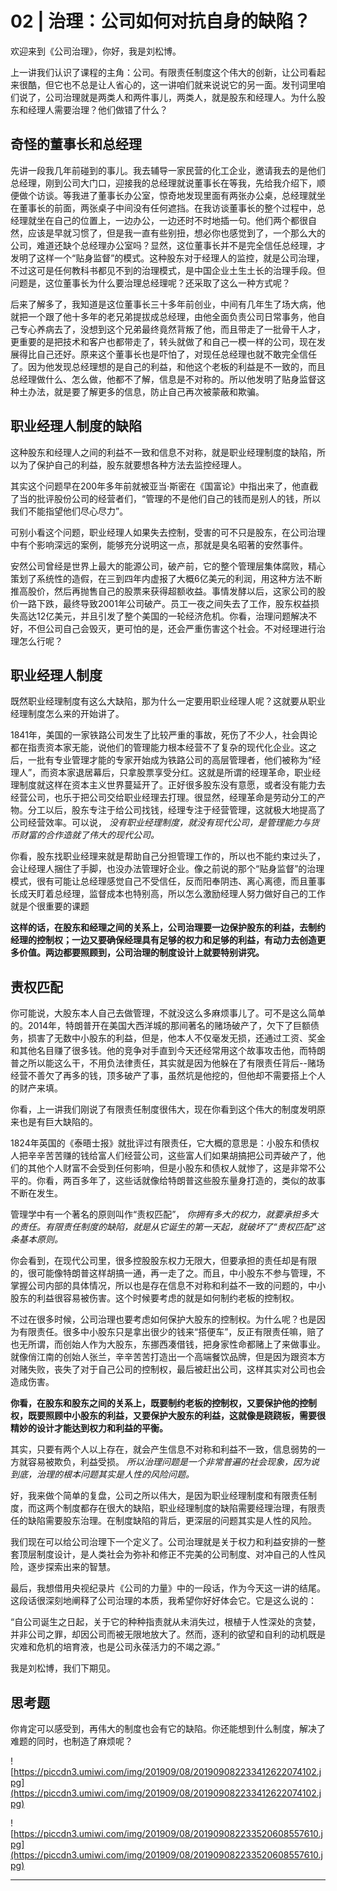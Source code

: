 # 02 | 治理：公司如何对抗自身的缺陷？

欢迎来到《公司治理》，你好，我是刘松博。

上一讲我们认识了课程的主角：公司。有限责任制度这个伟大的创新，让公司看起来很酷，但它也不总是让人省心的，这一讲咱们就来说说它的另一面。发刊词里咱们说了，公司治理就是两类人和两件事儿，两类人，就是股东和经理人。为什么股东和经理人需要治理？他们做错了什么？

## 奇怪的董事长和总经理

先讲一段我几年前碰到的事儿。我去辅导一家民营的化工企业，邀请我去的是他们总经理，刚到公司大门口，迎接我的总经理就说董事长在等我，先给我介绍下，顺便做个访谈。等我进了董事长办公室，惊奇地发现里面有两张办公桌，总经理就坐在董事长的前面，两张桌子中间没有任何遮挡。在我访谈董事长的整个过程中，总经理就坐在自己的位置上，一边办公，一边还时不时地插一句。他们两个都很自然，应该是早就习惯了，但是我一直有些别扭，想必你也感觉到了，一个那么大的公司，难道还缺个总经理办公室吗？显然，这位董事长并不是完全信任总经理，才发明了这样一个“贴身监督”的模式。这种股东对于经理人的监控，就是公司治理，不过这可是任何教科书都见不到的治理模式，是中国企业土生土长的治理手段。但问题是，这位董事长为什么要治理总经理呢？还采取了这么一种方式呢？

后来了解多了，我知道是这位董事长三十多年前创业，中间有几年生了场大病，他就把一个跟了他十多年的老兄弟提拔成总经理，由他全面负责公司日常事务，他自己专心养病去了，没想到这个兄弟最终竟然背叛了他，而且带走了一批骨干人才，更重要的是把技术和客户也都带走了，转头就做了和自己一模一样的公司，现在发展得比自己还好。原来这个董事长也是吓怕了，对现任总经理也就不敢完全信任了。因为他发现总经理想的是自己的利益，和他这个老板的利益是不一致的，而且总经理做什么、怎么做，他都不了解，信息是不对称的。所以他发明了贴身监督这种土办法，就是要了解更多的信息，防止自己再次被蒙蔽和欺骗。

## 职业经理人制度的缺陷

这种股东和经理人之间的利益不一致和信息不对称，就是职业经理制度的缺陷，所以为了保护自己的利益，股东就要想各种方法去监控经理人。

其实这个问题早在200年多年前就被亚当·斯密在《国富论》中指出来了，他直截了当的批评股份公司的经营者们，“管理的不是他们自己的钱而是别人的钱，所以我们不能指望他们尽心尽力”。

可别小看这个问题，职业经理人如果失去控制，受害的可不只是股东，在公司治理中有个影响深远的案例，能够充分说明这一点，那就是臭名昭著的安然事件。

安然公司曾经是世界上最大的能源公司，破产前，它的整个管理层集体腐败，精心策划了系统性的造假，在三到四年内虚报了大概6亿美元的利润，用这种方法不断推高股价，然后再抛售自己的股票来获得超额收益。事情发酵以后，这家公司的股价一路下跌，最终导致2001年公司破产。员工一夜之间失去了工作，股东权益损失高达12亿美元，并且引发了整个美国的一轮经济危机。你看，治理问题解决不好，不但公司自己会毁灭，更可怕的是，还会严重伤害这个社会。不对经理进行治理怎么行呢？

## 职业经理人制度

既然职业经理制度有这么大缺陷，那为什么一定要用职业经理人呢？这就要从职业经理制度怎么来的开始讲了。

1841年，美国的一家铁路公司发生了比较严重的事故，死伤了不少人，社会舆论都在指责资本家无能，说他们的管理能力根本经营不了复杂的现代化企业。这之后，一批有专业管理才能的专家开始成为铁路公司的高层管理者，他们被称为“经理人”，而资本家退居幕后，只拿股票享受分红。这就是所谓的经理革命，职业经理制度就这样在资本主义世界蔓延开了。正好很多股东没有意愿，或者没有能力去经营公司，也乐于把公司交给职业经理去打理。很显然，经理革命是劳动分工的产物。分工以后，股东专注于给公司找钱，经理专注于经营管理，这就极大地提高了公司经营效率。可以说， *没有职业经理制度，就没有现代公司，是管理能力与货币财富的合作造就了伟大的现代公司。*

你看，股东找职业经理来就是帮助自己分担管理工作的，所以也不能约束过头了，会让经理人捆住了手脚，也没办法管理好企业。像之前说的那个“贴身监督”的治理模式，很有可能让总经理感觉自己不受信任，反而阳奉阴违、离心离德，而且董事长成天盯着总经理，监督成本也特别高，所以怎么激励经理人努力做好自己的工作就是个很重要的课题

 **这样的话，在股东和经理之间的关系上，公司治理要一边保护股东的利益，去制约经理的控制权；一边又要确保经理具有足够的权力和足够的利益，有动力去创造更多价值。两边都要照顾到，公司治理的制度设计上就要特别讲究。**

## 责权匹配

你可能说，大股东本人自己去做管理，不就没这么多麻烦事儿了。可不是这么简单的。2014年，特朗普开在美国大西洋城的那间著名的赌场破产了，欠下了巨额债务，损害了无数中小股东的利益，但是，他本人不仅毫发无损，还通过工资、奖金和其他名目赚了很多钱。他的竞争对手直到今天还经常用这个故事攻击他，而特朗普之所以能这么干，不用负法律责任，其实就是因为他躲在了有限责任背后--赌场经营不善欠了再多的钱，顶多破产了事，虽然坑是他挖的，但他却不需要搭上个人的财产来填。

你看，上一讲我们刚说了有限责任制度很伟大，现在你看到这个伟大的制度发明原来也是有巨大缺陷的。

1824年英国的《泰晤士报》就批评过有限责任，它大概的意思是：小股东和债权人把辛辛苦苦赚的钱给富人们经营公司，这些富人们如果胡搞把公司弄破产了，他们的其他个人财富不会受到任何影响，但是小股东和债权人就惨了，这是非常不公平的。你看，两百多年了，这些话就像给特朗普这些股东量身打造的，类似的故事不断在发生。

管理学中有一个著名的原则叫作“责权匹配”， *你拥有多大的权力，就要承担多大的责任。有限责任制度的缺陷，就是从它诞生的第一天起，就破坏了“责权匹配”这条基本原则。*

你会看到，在现代公司里，很多控股股东权力无限大，但要承担的责任却是有限的，很可能像特朗普这样胡搞一通，再一走了之。而且，中小股东不参与管理，不掌握公司内部的具体情况，所以也是存在信息不对称和利益不一致的问题的，中小股东的利益很容易被伤害。这个时候要考虑的就是如何制约老板的控制权。

不过在很多时候，公司治理也要考虑如何保护大股东的控制权。为什么呢？也是因为有限责任。很多中小股东只是拿出很少的钱来“搭便车”，反正有限责任嘛，赔了也无所谓，而创始人作为大股东，东挪西凑借钱，把身家性命都赌上了来做事业。就像俏江南的创始人张兰，辛辛苦苦打造出一个高端餐饮品牌，但是因为跟资本方对赌失败，丧失了对于自己公司的控制权，最后被赶出公司，这样其实对公司也会造成伤害。

 **你看，在股东和股东之间的关系上，既要制约老板的控制权，又要保护他的控制权，既要照顾中小股东的利益，又要保护大股东的利益，这就像是跷跷板，需要很精妙的设计才能达到权力和利益的平衡。**

其实，只要有两个人以上存在，就会产生信息不对称和利益不一致，信息弱势的一方就容易被欺负，利益受损。 *所以治理问题是一个非常普遍的社会现象，因为说到底，治理的根本问题其实是人性的风险问题。*

好，我来做个简单的复盘，公司之所以伟大，是因为职业经理制度和有限责任制度，而这两个制度都存在很大的缺陷，职业经理制度的缺陷需要经理治理，有限责任的缺陷需要股东治理。在制度缺陷的背后，更深层的问题其实是人性的风险。

我们现在可以给公司治理下一个定义了。公司治理就是关于权力和利益安排的一整套顶层制度设计，是人类社会为弥补和修正不完美的公司制度、对冲自己的人性风险，逐步探索出来的智慧。

最后，我想借用央视纪录片《公司的力量》中的一段话，作为今天这一讲的结尾。这段话很深刻地阐释了公司治理的本质，我希望你好好体会它。它是这么说的：

“自公司诞生之日起，关于它的种种指责就从未消失过，根植于人性深处的贪婪，并非公司之罪，却因公司而被无限地放大了。然而，逐利的欲望和自利的动机既是灾难和危机的培育液，也是公司永葆活力的不竭之源。”

我是刘松博，我们下期见。

## 思考题

你肯定可以感受到，再伟大的制度也会有它的缺陷。你还能想到什么制度，解决了难题的同时，也制造了麻烦呢？

![https://piccdn3.umiwi.com/img/201909/08/201909082233412622074102.jpg](https://piccdn3.umiwi.com/img/201909/08/201909082233412622074102.jpg)

![https://piccdn3.umiwi.com/img/201909/08/201909082233520608557610.jpg](https://piccdn3.umiwi.com/img/201909/08/201909082233520608557610.jpg)

---
